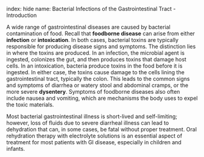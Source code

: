 index: hide
name: Bacterial Infections of the Gastrointestinal Tract - Introduction

A wide range of gastrointestinal diseases are caused by bacterial contamination of food. Recall that  **foodborne disease** can arise from either  **infection** or  **intoxication**. In both cases, bacterial toxins are typically responsible for producing disease signs and symptoms. The distinction lies in where the toxins are produced. In an infection, the microbial agent is ingested, colonizes the gut, and then produces toxins that damage host cells. In an intoxication, bacteria produce toxins in the food before it is ingested. In either case, the toxins cause damage to the cells lining the gastrointestinal tract, typically the colon. This leads to the common signs and symptoms of diarrhea or watery stool and abdominal cramps, or the more severe  **dysentery**. Symptoms of foodborne diseases also often include nausea and vomiting, which are mechanisms the body uses to expel the toxic materials.

Most bacterial gastrointestinal illness is short-lived and self-limiting; however, loss of fluids due to severe diarrheal illness can lead to dehydration that can, in some cases, be fatal without proper treatment. Oral rehydration therapy with electrolyte solutions is an essential aspect of treatment for most patients with GI disease, especially in children and infants.
